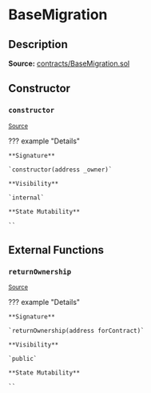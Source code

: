 # BaseMigration

## Description

**Source:** [contracts/BaseMigration.sol](https://github.com/Synthetixio/synthetix/tree/v2.66.0-alpha/contracts/BaseMigration.sol)

## Constructor

### `constructor`

<sub>[Source](https://github.com/Synthetixio/synthetix/tree/v2.66.0-alpha/contracts/BaseMigration.sol#L6)</sub>

??? example "Details"

    **Signature**

    `constructor(address _owner)`

    **Visibility**

    `internal`

    **State Mutability**

    ``

## External Functions

### `returnOwnership`

<sub>[Source](https://github.com/Synthetixio/synthetix/tree/v2.66.0-alpha/contracts/BaseMigration.sol#L9)</sub>

??? example "Details"

    **Signature**

    `returnOwnership(address forContract)`

    **Visibility**

    `public`

    **State Mutability**

    ``
